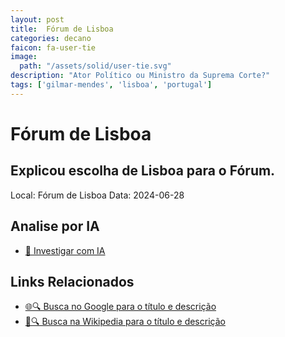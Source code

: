 ```yaml
---
layout: post
title:  Fórum de Lisboa
categories: decano
faicon: fa-user-tie
image:
  path: "/assets/solid/user-tie.svg"
description: "Ator Político ou Ministro da Suprema Corte?"
tags: ['gilmar-mendes', 'lisboa', 'portugal']
---
```


# Fórum de Lisboa
## Explicou escolha de Lisboa para o Fórum.
Local: Fórum de Lisboa
Data: 2024-06-28

## Analise por IA
- [🤖 Investigar com IA](https://www.perplexity.ai/search?q=%22Gilmar%20Mendes%22%20%2B%20F%C3%B3rum%20de%20Lisboa%20Explicou%20escolha%20de%20Lisboa%20para%20o%20F%C3%B3rum.%20Lisboa%2C%20Portugal)

## Links Relacionados
- [🌐🔍 Busca no Google para o título e descrição](https://www.google.com/search?q=%22Gilmar%20Mendes%22%20%2B%20F%C3%B3rum%20de%20Lisboa%20Explicou%20escolha%20de%20Lisboa%20para%20o%20F%C3%B3rum.%20Lisboa%2C%20Portugal)
- [📖🔍 Busca na Wikipedia para o título e descrição](https://pt.wikipedia.org/w/index.php?search=%22Gilmar%20Mendes%22%20%2B%20F%C3%B3rum%20de%20Lisboa%20Explicou%20escolha%20de%20Lisboa%20para%20o%20F%C3%B3rum.%20Lisboa%2C%20Portugal)


